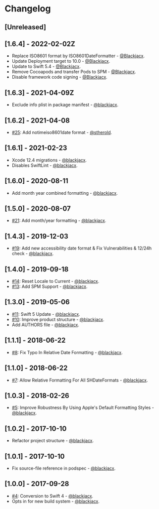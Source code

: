 # Changelog

## [Unreleased]

## [1.6.4] - 2022-02-02Z
* Replace ISO8601 format by ISO8601DateFormatter - [@Blackjacx](https://github.com/blackjacx).
* Update Deployment target to 10.0 - [@Blackjacx](https://github.com/blackjacx).
* Update to Swift 5.4 - [@Blackjacx](https://github.com/blackjacx).
* Remove Cocoapods and transfer Pods to SPM - [@Blackjacx](https://github.com/blackjacx).
* Disable framework code signing - [@Blackjacx](https://github.com/blackjacx).

## [1.6.3] - 2021-04-09Z
* Exclude info plist in package manifest - [@blackjacx](https://github.com/blackjacx).

## [1.6.2] - 2021-04-08
* [#25](https://github.com/Blackjacx/SHDateFormatter/pull/25): Add notimeiso8601date format - [@stherold](https://github.com/stherold).

## [1.6.1] - 2021-02-23
* Xcode 12.4 migrations - [@blackjacx](https://github.com/blackjacx).
* Disables SwiftLint - [@blackjacx](https://github.com/blackjacx).

## [1.6.0] - 2020-08-11
* Add month year combined formatting - [@blackjacx](https://github.com/blackjacx).

## [1.5.0] - 2020-08-07
* [#21](https://github.com/Blackjacx/SHDateFormatter/pull/21): Add month/year formatting - [@blackjacx](https://github.com/blackjacx).

## [1.4.3] - 2019-12-03
* [#19](https://github.com/Blackjacx/SHDateFormatter/pull/19): Add new accessibility date format & Fix Vulnerabilities & 12/24h check - [@blackjacx](https://github.com/blackjacx).

## [1.4.0] - 2019-09-18
* [#14](https://github.com/Blackjacx/SHDateFormatter/pull/14): Reset Locale to Current - [@blackjacx](https://github.com/blackjacx).
* [#13](https://github.com/Blackjacx/SHDateFormatter/pull/13): Add SPM Support - [@blackjacx](https://github.com/blackjacx).

## [1.3.0] - 2019-05-06
* [#11](https://github.com/Blackjacx/SHDateFormatter/pull/11): Swift 5 Update - [@blackjacx](https://github.com/blackjacx).
* [#10](https://github.com/Blackjacx/SHDateFormatter/pull/10): Improve product structure - [@blackjacx](https://github.com/blackjacx).
* Add AUTHORS file - [@blackjacx](https://github.com/blackjacx).

## [1.1.1] - 2018-06-22
* [#8](https://github.com/Blackjacx/SHDateFormatter/pull/8): Fix Typo In Relative Date Formatting - [@blackjacx](https://github.com/blackjacx).

## [1.1.0] - 2018-06-22
* [#7](https://github.com/Blackjacx/SHDateFormatter/pull/7): Allow Relative Formatting For All SHDateFormats - [@blackjacx](https://github.com/blackjacx).

## [1.0.3] - 2018-02-26
* [#5](https://github.com/Blackjacx/SHDateFormatter/pull/5): Improve Robustness By Using Apple's Default Formatting Styles - [@blackjacx](https://github.com/blackjacx).

## [1.0.2] - 2017-10-10
* Refactor project structure - [@blackjacx](https://github.com/blackjacx).

## [1.0.1] - 2017-10-10
* Fix source-file reference in podspec - [@blackjacx](https://github.com/blackjacx).

## [1.0.0] - 2017-09-28
* [#4](https://github.com/Blackjacx/SHDateFormatter/pull/4): Conversion to Swift 4 - [@blackjacx](https://github.com/blackjacx).
* Opts in for new build system - [@blackjacx](https://github.com/blackjacx).
